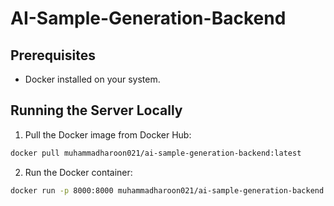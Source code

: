 # AI-Sample-Generation-Backend

## Prerequisites

- Docker installed on your system.

## Running the Server Locally

1. Pull the Docker image from Docker Hub:

```bash
docker pull muhammadharoon021/ai-sample-generation-backend:latest
```

2. Run the Docker container:

```bash
docker run -p 8000:8000 muhammadharoon021/ai-sample-generation-backend:latest
```